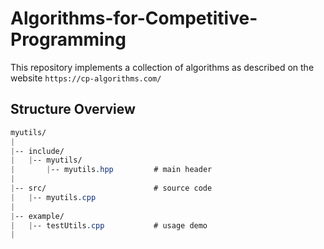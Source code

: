 # Algorithms-for-Competitive-Programming
This repository implements a collection of algorithms as described on the website ```https://cp-algorithms.com/```

## Structure Overview
```css
myutils/
|
|-- include/
|   |-- myutils/
|       |-- myutils.hpp         # main header
|
|-- src/                        # source code
|   |-- myutils.cpp
|
|-- example/
|   |-- testUtils.cpp           # usage demo
|
```